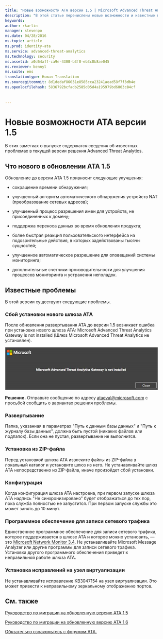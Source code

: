 ```yaml
---
title: "Новые возможности ATA версии 1.5 | Microsoft Advanced Threat Analytics"
description: "В этой статье перечислены новые возможности и известные проблемы в ATA версии 1.5."
keywords: 
author: rkarlin
manager: stevenpo
ms.date: 04/28/2016
ms.topic: article
ms.prod: identity-ata
ms.service: advanced-threat-analytics
ms.technology: security
ms.assetid: a0d64aff-ca9e-4300-b3f8-eb3c8b8ae045
ms.reviewer: bennyl
ms.suite: ems
translationtype: Human Translation
ms.sourcegitcommit: 8d1dedaf86031e8585cca23241aead58f7f3db4e
ms.openlocfilehash: 5836792bcfadb2585d05d4a195979bd6003c84cf


---
```


# Новые возможности ATA версии 1.5
В этих заметках о выпуске содержатся сведения об известных проблемах в текущей версии решения Advanced Threat Analytics.

## Что нового в обновлении ATA 1.5
Обновление до версии ATA 1.5 привносит следующие улучшения:

-   сокращение времени обнаружения;

-   улучшенный алгоритм автоматического обнаружения устройств NAT (преобразование сетевых адресов);

-   улучшенный процесс разрешения имен для устройств, не присоединенных к домену;

-   поддержка переноса данных во время обновления продукта;

-   более быстрая реакция пользовательского интерфейса на подозрительные действия, в которых задействованы тысячи сущностей;

-   улучшенное автоматическое разрешение для оповещений системы мониторинга;

-   дополнительные счетчики производительности для улучшения процессов мониторинга и устранения неполадок.

## Известные проблемы
В этой версии существуют следующие проблемы.

### Сбой установки нового шлюза ATA
После обновления развертывания ATA до версии 1.5 возникает ошибка при установке нового шлюза ATA: Microsoft Advanced Threat Analytics Gateway is not installed (Шлюз Microsoft Advanced Threat Analytics не установлен).

![Ошибка шлюза ATA](media/ata-install-error.png)

<b>Решение.</b> Отправьте сообщение по адресу <ataeval@microsoft.com> с просьбой сообщить о вариантах решения проблемы.
### Развертывание
Папка, указанная в параметрах "Путь к данным базы данных" и "Путь к журналу базы данных", должна быть пустой (никаких файлов или подпапок).
Если она не пустая, развертывание не выполнится.

### Установка из ZIP-файла
Перед установкой шлюза ATA извлеките файлы из ZIP-файла в локальный каталог и установите шлюз из него. Не устанавливайте шлюз ATA непосредственно из ZIP-файла, иначе произойдет сбой установки.

### Конфигурация
Когда конфигурация шлюза ATA настроена, при первом запуске шлюза ATA надпись "Не синхронизировано" будет отображаться до тех пор, пока служба полностью не запустится. При первом запуске службы это может занять до 10 минут.

### Программное обеспечение для записи сетевого трафика
Единственное программное обеспечение для записи сетевого трафика, которое поддерживается в шлюзе ATA и которое можно установить, — это [Microsoft Network Monitor 3.4](http://www.microsoft.com/download/details.aspx?id=4865). Не устанавливайте Microsoft Message Analyzer или другие программы для записи сетевого трафика. Установка другого программного обеспечения приведет к неправильной работе шлюза ATA.

### Установка исправлений на узел виртуализации
Не устанавливайте исправление KB3047154 на узел виртуализации. Это может привести к неправильному зеркальному отображению портов.

## См. также

[Руководство по миграции на обновленную версию ATA 1.5](ata-update-1.5-migration-guide.md)

[Руководство по миграции на обновленную версию ATA 1.6](ata-update-1.6-migration-guide.md)

[Обязательно ознакомьтесь с форумом ATA.](https://social.technet.microsoft.com/Forums/security/home?forum=mata)



<!--HONumber=Jun16_HO4-->


